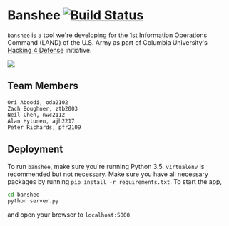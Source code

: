 # Banshee [![Build Status](https://travis-ci.org/NWChen/banshee.svg?branch=master)](https://travis-ci.org/NWChen/banshee)

`banshee` is a tool we're developing for the 1st Information Operations Command (LAND) of the U.S. Army as part of Columbia University's [Hacking 4 Defense](http://www.h4d.cs.columbia.edu) initiative.

![](https://camo.githubusercontent.com/86f37d194808ca8f146fa84a6cd0c3047d7b59d6/68747470733a2f2f692e696d6775722e636f6d2f6766785771756d2e676966)

## Team Members
```
Ori Aboodi, oda2102
Zach Boughner, ztb2003
Neil Chen, nwc2112
Alan Hytonen, ajh2217
Peter Richards, pfr2109
```

## Deployment
To run `banshee`, make sure you're running Python 3.5. `virtualenv` is recommended but not necessary. Make sure you have all necessary packages by running `pip install -r requirements.txt`. To start the app,
```bash
cd banshee
python server.py
```
and open your browser to `localhost:5000`.
